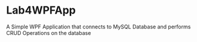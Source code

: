 # Lab4WPFApp
A Simple WPF Application that connects to MySQL Database and performs CRUD Operations on the database
